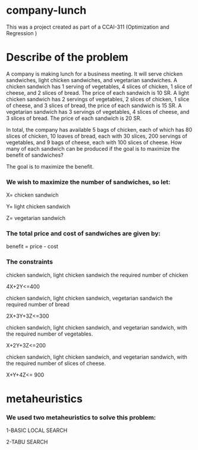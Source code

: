 # company-lunch
This was a project created as part of a CCAI-311 (Optimization and Regression )

# Describe of the problem
A company is making lunch for a business meeting.
It will serve chicken sandwiches, light chicken sandwiches, and vegetarian sandwiches.
A chicken sandwich has 1 serving of vegetables, 4 slices of chicken, 1 slice of cheese, and 2 slices of bread. The price of each sandwich is 10 SR. A light chicken sandwich has 2 servings of vegetables, 2 slices of chicken, 1 slice of cheese, and 3 slices of bread, the price of each sandwich is 15 SR. A vegetarian sandwich has 3 servings of vegetables, 4 slices of cheese, and 3 slices of bread. The price of each sandwich is 20 SR.

In total, the company has available 5 bags of chicken, each of which has 80 slices of chicken, 10 loaves of bread, each with 30 slices, 200 servings of vegetables, and 9 bags of cheese, each with 100 slices of cheese.
How many of each sandwich can be produced if the goal is to maximize the benefit of sandwiches?
 
The goal is to maximize the benefit.

### We wish to maximize the number of sandwiches, so let:
X= chicken sandwich

Y= light chicken sandwich

Z= vegetarian sandwich

### The total price and cost of sandwiches are given by:
benefit = price - cost

### The constraints
chicken sandwich, light chicken sandwich the required number of chicken

4X+2Y<=400

chicken sandwich, light chicken sandwich, vegetarian sandwich the required number of bread

2X+3Y+3Z<=300

chicken sandwich, light chicken sandwich, and vegetarian sandwich, with the required number of vegetables.

X+2Y+3Z<=200

chicken sandwich, light chicken sandwich, and vegetarian sandwich, with the required number of slices of cheese.

X+Y+4Z<= 900

# metaheuristics
### We used two metaheuristics to solve this problem:
1-BASIC LOCAL SEARCH

2-TABU SEARCH

